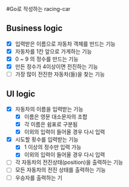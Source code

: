 #Go로 작성하는 racing-car

## Business logic
- [x] 입력받은 이름으로 자동차 객체를 만드는 기능
- [x] 자동차를 1칸 앞으로 가게하는 기능
- [x] 0 ~ 9 의 정수를 만드는 기능
- [x] 만든 정수가 4이상이면 전진하는 기능
- [ ] 가장 많이 전진한 자동차(들)을 찾는 기능

## UI logic
- [x] 자동차의 이름을 입력받는 기능
    - [x] 이름은 영문 대소문자의 조합
    - [x] 각 이름은 쉼표로 구분됨
    - [x] 이외의 입력이 들어올 경우 다시 입력
- [x] 시도할 횟수를 입력받는 기능
    - [x] 1 이상의 정수만 입력 가능
    - [x] 이외의 입력이 들어올 경우 다시 입력
- [ ] 각 자동차의 전진상태(position)을 출력하는 기능
- [ ] 모든 자동차의 전진 상태를 출력하는 기능
- [ ] 우승자를 출력하는 기
